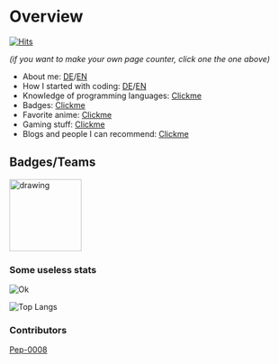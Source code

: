 # Overview
[![Hits](https://hits.seeyoufarm.com/api/count/incr/badge.svg?url=https%3A%2F%2Fgithub.com%2FAri24-cb24&count_bg=%2379C83D&title_bg=%23555555&icon=github.svg&icon_color=%23FFFFFF&title=Visits&edge_flat=false)](http://aridevelopment.de/california-images)
  
<i> (if you want to make your own page counter, click one the one above) </i>

- About me: [DE](https://github.com/Ari24-cb24/personal-information/blob/main/about_me-de.md)/[EN]()
- How I started with coding: [DE](https://github.com/Ari24-cb24/personal-information/blob/main/started_with_coding-de.md)/[EN]()
- Knowledge of programming languages: [Clickme](https://github.com/Ari24-cb24/personal-information/blob/main/languages_why.md)
- Badges: [Clickme](https://github.com/Ari24-cb24/Ari24-cb24/blob/master/README.md#badgesteams)
- Favorite anime: [Clickme](https://github.com/Ari24-cb24/personal-information/blob/main/favorite-anime.md)
- Gaming stuff: [Clickme](https://github.com/Ari24-cb24/personal-information/blob/main/gaming_thingies.md)
- Blogs and people I can recommend: [Clickme](https://github.com/Ari24-cb24/personal-information/blob/main/recommended_bloggos_and_people.md)

## Badges/Teams

<p float="left">
  <img src="http://aridevelopment.de/static/emojis/base.png" alt="drawing" width="128"/>
</p>

### Some useless stats

![Ok](https://github-readme-stats.vercel.app/api?username=Ari24-cb24&count_private=true&show_icons=true&theme=radical)

![Top Langs](https://github-readme-stats.vercel.app/api/top-langs/?username=Ari24-cb24&layout=compact&theme=radical&count_private=true)  

### Contributors

[Pep-0008](https://www.youtube.com/watch?v=hgI0p1zf31k&ab_channel=PythonDiscord)

